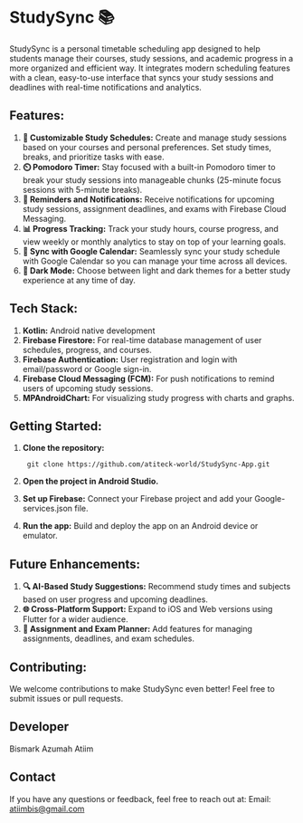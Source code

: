 # StudySync 📚
StudySync is a personal timetable scheduling app designed to help students manage their courses, study sessions, and academic progress in a more organized and efficient way. It integrates modern scheduling features with a clean, easy-to-use interface that syncs your study sessions and deadlines with real-time notifications and analytics.

## Features:
1. **📅 Customizable Study Schedules:** Create and manage study sessions based on your courses and personal preferences. Set study times, breaks, and prioritize tasks with ease.
2. **⏲️ Pomodoro Timer:** Stay focused with a built-in Pomodoro timer to break your study sessions into manageable chunks (25-minute focus sessions with 5-minute breaks).
3. **🔔 Reminders and Notifications:** Receive notifications for upcoming study sessions, assignment deadlines, and exams with Firebase Cloud Messaging.
4. **📊 Progress Tracking:** Track your study hours, course progress, and view weekly or monthly analytics to stay on top of your learning goals.
5. **🔄 Sync with Google Calendar:** Seamlessly sync your study schedule with Google Calendar so you can manage your time across all devices.
6. **🌙 Dark Mode:** Choose between light and dark themes for a better study experience at any time of day.
## Tech Stack:
1. **Kotlin:** Android native development
2. **Firebase Firestore:** For real-time database management of user schedules, progress, and courses.
3. **Firebase Authentication:** User registration and login with email/password or Google sign-in.
4. **Firebase Cloud Messaging (FCM):** For push notifications to remind users of upcoming study sessions.
5. **MPAndroidChart:** For visualizing study progress with charts and graphs.
## Getting Started:
1. **Clone the repository:**
   
        git clone https://github.com/atiteck-world/StudySync-App.git
3. **Open the project in Android Studio.**
4. **Set up Firebase:** Connect your Firebase project and add your Google-services.json file.
5. **Run the app:** Build and deploy the app on an Android device or emulator.
## Future Enhancements:
1. **🔍 AI-Based Study Suggestions:** Recommend study times and subjects based on user progress and upcoming deadlines.
2. **🌐 Cross-Platform Support:** Expand to iOS and Web versions using Flutter for a wider audience.
3. **📆 Assignment and Exam Planner:** Add features for managing assignments, deadlines, and exam schedules.
## Contributing:
We welcome contributions to make StudySync even better! Feel free to submit issues or pull requests.
## Developer
Bismark Azumah Atiim
## Contact
If you have any questions or feedback, feel free to reach out at:
Email: atiimbis@gmail.com
